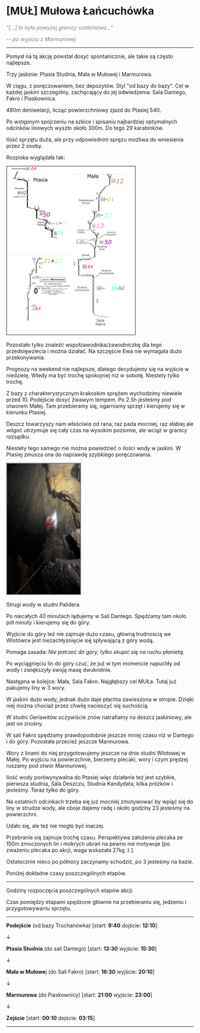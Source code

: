 # [MUŁ] Mułowa Łańcuchówka

<span style="color:#808080"><cite>"[...] to było powyżej granicy szaleństwa..."</cite></span>

<span style="color:#808080"><cite>-- po wyjściu z Marmurowej</cite></span>

---

Pomysł na tą akcję powstał dosyć spontanicznie, ale takie są często najlepsze.

Trzy jaskinie: Ptasia Studnia, Mała w Mułowej i Marmurowa. 

W ciągu, z poręczowaniem, bez depozytów. Styl "od bazy do bazy". Cel w każdej jaskini szczególny, zachęcający do jej odwiedzenia: Sala Dantego, Fakro i Piaskownica.

480m deniwelacji, licząc powierzchniowy zjazd do Ptasiej 540.

Po wstępnym spojrzeniu na szkice i spisaniu najbardziej optymalnych odcinków linowych wyszło około 300m. Do tego 29 karabinków. 

Ilość sprzętu duża, ale przy odpowiednim sprężu możliwa do wniesienia przez 2 osoby. 

Rozpiska wyglądała tak:

<div>
<img style="border:2px solid #808080" src="mul-2.png" alt="mul1" height="450" />
</div>

Pozostało tylko znaleźć wspołzawodnika/zawodniczkę dla tego przedsięwziecia i można działać. Na szczęście Ewa nie wymagała dużo przekonywania. 

Prognozy na weekend nie najlepsze, dlatego decydujemy się na wyjście w niedzielę. Wtedy ma być trochę spokojniej niż w sobotę. Niestety tylko trochę.

Z bazy z charakterystycznym krakoskim sprężem wychodzimy niewiele przed 10. Podejście dosyć żwawym tempem. Po 2.5h jesteśmy pod otworem Małej. Tam przebieramy się, ogarniamy sprzęt i kierujemy się w kierunku Ptasiej. 

Deszcz towarzyszy nam właściwie od rana, raz pada mocniej, raz słabiej ale wilgoć utrzymuje się cały czas na wysokim poziomie, ale wciąż w granicy rozsądku.

Niestety tego samego nie można powiedzieć o ilości wody w jaskini. W Ptasiej zmusza ona do naprawdę szybkiego poręczowania.



<div>
<img style="border:2px solid #808080" src="mul-1.png" alt="palider" height="350" />
</div>


Strugi wody w studni Palidera



Po niecałych 40 minutach lądujemy w Sali Dantego. Spędzamy tam około pół minuty i kierujemy się do góry.

Wyjście do góry też nie zajmuje dużo czasu, główną trudnością we Wlotówce jest niezachłyśnięcie się spływającą z góry wodą. 

Pomaga zasada: *Nie patrzeć do góry, tylko skupić się na ruchu płanietą.*

Po wyciągnięciu lin do góry czuć, że już w tym momencie napuchły od wody i zwiększyły swoją masę dwukrotnie.



Następna w kolejce: Mała, Sala Fakro. Najgłębszy cel MUŁa. Tutaj już pakujemy liny w 3 wory. 

W jaskini dużo wody, jednak dużo daje płachta zawieszona w stropie. Dzięki niej można chociaż przez chwilę nacieszyć się suchością.

W studni Geriawitów oczywiście znów natrafiamy na deszcz jaskiniowy, ale jest on znośny. 

W sali Fakro spędzamy prawdopodobnie jeszcze mniej czasu niż w Dantego i do góry. Pozostała przecież jeszcze Marmurowa.



Wory z linami do niej przygotowujemy jeszcze na dnie studni Wlotowej w Małej. Po wyjściu na powierzchnie, bierzemy plecaki, wory i czym prędzej ruszamy pod otwór Marmurowej.

Ilość wody porówynywalna do Ptasiej więc działanie też jest szybkie, pierwsza studnia, Sala Deszczu, Studnia Kandydata, kilka próżków i jesteśmy. Teraz tylko do góry.

Na ostatnich odcinkach trzeba się już mocniej zmotywować by wpiąć się do liny w strudze wody, ale oboje dajemy radę i około godziny 23 jesteśmy na powierzchni.

Udało się, ale też nie mogło być inaczej.

Przebranie się zajmuje trochę czasu. Perspektywa założenia plecaka ze 150m zmoczonych lin i mokrych ubrań na pewno nie motywuje [po zważeniu plecaka po akcji, waga wskazała 27kg :) ].

Ostatecznie nieco po północy zaczynamy schodzić, po 3 jesteśmy na bazie.

Poniżej dokładne czasy poszczególnych etapów.

---

Godziny rozpoczęcia posz*c*zególnych etapów akcji.

Czas pomiędzy etapami spędzone głównie na przebieraniu się, jedzeniu i przygotowywaniu sprzętu.

---

**Podejście** (od bazy Truchanówka) [start: **9:40** dojście: **12:10**]

&darr;

**Ptasia Studnia** (do sali Dantego)  [start: **13:30** wyjście: **15:30**]

&darr;

**Mała w Mułowe**j (do Sali Fakro) [start: **16:30** wyjście: **20:10**]

&darr;

**Marmurowa** (do Piaskownicy) [start: **21:00** wyjście: **23:00**]

&darr;

**Zejście** [start: **00:10** dojście: **03:15**]

---


